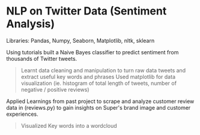 # NLP on Twitter Data (Sentiment Analysis)

Libraries: Pandas, Numpy, Seaborn, Matplotlib, nltk, sklearn

Using tutorials built a Naive Bayes classifier to predict sentiment from thousands of Twitter tweets.
> Learnt data cleaning and manipulation to turn raw data tweets and extract useful key words and phrases
> Used matplotlib for data visualization (ie. histogram of total length of tweets, number of negative / positive reviews)

Applied Learnings from past project to scrape and analyze customer review data in (reviews.py) to gain insights on Super's brand image and customer experiences.
> Visualized Key words into a wordcloud
